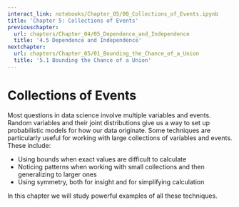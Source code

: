 ```yaml
---
interact_link: notebooks/Chapter_05/00_Collections_of_Events.ipynb
title: 'Chapter 5: Collections of Events'
previouschapter:
  url: chapters/Chapter_04/05_Dependence_and_Independence
  title: '4.5 Dependence and Independence'
nextchapter:
  url: chapters/Chapter_05/01_Bounding_the_Chance_of_a_Union
  title: '5.1 Bounding the Chance of a Union'
---
```


# Collections of Events #

Most questions in data science involve multiple variables and events. Random variables and their joint distributions give us a way to set up probabilistic models for how our data originate. Some techniques are particularly useful for working with large collections of variables and events. These include:
- Using bounds when exact values are difficult to calculate
- Noticing patterns when working with small collections and then generalizing to larger ones
- Using symmetry, both for insight and for simplifying calculation

In this chapter we will study powerful examples of all these techniques. 
